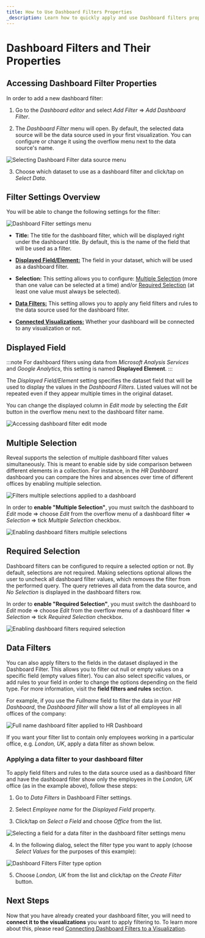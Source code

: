 ```yaml
---
title: How to Use Dashboard Filters Properties 
_description: Learn how to quickly apply and use Dashboard filters properties to achieve maximum effect for your visualization.
---
```


# Dashboard Filters and Their Properties

## Accessing Dashboard Filter Properties

In order to add a new dashboard filter:

1.  Go to the *Dashboard editor* and select *Add Filter* ⇒ *Add
    Dashboard Filter*.

2.  The *Dashboard Filter* menu will open. By default, the selected data
    source will be the data source used in your first visualization. You
    can configure or change it using the overflow menu next to the data
    source's name.

  ![Selecting Dashboard Filter data source menu](images/dashboard-filter-data-source-menu.png)

3.  Choose which dataset to use as a dashboard filter and click/tap on
    *Select Data*.

## Filter Settings Overview

You will be able to change the following settings for the filter:

![Dashboard Filter settings menu](images/dashboard-filter-dialog.png)

- **Title:** The title for the dashboard filter, which will be displayed right under the dashboard title. By default, this is the name of the field that will be used as a filter.

- [**Displayed Field/Element:**](#displayed-field) The field in your dataset, which will be used as a dashboard filter.

- **Selection:** This setting allows you to configure: [Multiple Selection](#multiple-selection) (more than one value can be selected at a time) and/or [Required Selection](#required-selection) (at least one value must always be selected).

- [**Data Filters:**](#data-filters) This setting allows you to apply any field filters and rules to the data source used for the dashboard filter.

- [**Connected Visualizations:**](filters-connecting.md) Whether your dashboard will be connected to any visualization or not.

## Displayed Field

:::note
For dashboard filters using data from *Microsoft Analysis Services* and *Google Analytics*, this setting is named **Displayed Element**.
:::

The *Displayed Field/Element* setting specifies the dataset field that will be used to display
the values in the *Dashboard Filters*. Listed values will not be repeated
even if they appear multiple times in the original dataset.

You can change the displayed column in *Edit mode* by selecting the *Edit* button in the overflow menu next to the dashboard filter name.

![Accessing dashboard filter edit mode](images/edit-mode-filter.png)

## Multiple Selection

Reveal supports the selection of multiple dashboard filter values
simultaneously. This is meant to enable side by side comparison between different elements in a collection. For instance, in the *HR Dashboard* dashboard you can compare the hires and absences over time of different
offices by enabling multiple selection.

![Filters multiple selections applied to a dashboard](images/multiple-selection-dashboard-filters.png)

In order to **enable "Multiple Selection"**, you must switch the
dashboard to *Edit* mode ⇒ choose *Edit* from the overflow menu of a
dashboard filter ⇒ *Selection* ⇒ tick *Multiple Selection* checkbox.

![Enabling dashboard filters multiple selections](images/multiple-selection-option-dashboard-filter-dialog.png)

## Required Selection

Dashboard filters can be configured to require a selected option or not.
By default, selections are not required. Making selections optional
allows the user to uncheck all dashboard filter values, which removes
the filter from the performed query. The query retrieves all data from
the data source, and *No Selection* is displayed in the dashboard
filters row.

In order to **enable "Required Selection"**, you must switch the
dashboard to *Edit* mode ⇒ choose *Edit* from the overflow menu of a
dashboard filter ⇒ *Selection* ⇒ tick *Required Selection* checkbox.

![Enabling dashboard filters required selection](images/required-selection-option-filters.png)

## Data Filters

You can also apply filters to the fields in the dataset displayed in the
Dashboard Filter. This allows you to filter out null or empty values on
a specific field (empty values filter). You can also select specific values, or add
rules to your field in order to change the
options depending on the field type. For more information, visit the
**field filters and rules** section.

For example, if you use the *Fullname* field to filter the data in
your *HR Dashboard*, the *Dashboard filter* will show a list of all
employees in all offices of the company:

![Full name dashboard filter applied to HR Dashboard](images/data-filters-dashboard-filters-hr-dashboard.png)

If you want your filter list to contain only employees working in a particular office, e.g.
*London, UK*, apply a data filter as shown below.

### Applying a data filter to your dashboard filter

To apply field filters and rules to the data source used as a dashboard
filter and have the dashboard filter show only the employees in the
*London, UK* office (as in the example above), follow these steps:

1.  Go to *Data Filters* in Dashboard Filter settings.

2.  Select *Employee name* for the *Displayed Field* property.

3.  Click/tap on *Select a Field* and choose *Office* from the list.

  ![Selecting a field for a data filter in the dashboard filter settings menu](images/dashboard-filters-select-data-filter-field.png)

4.  In the following dialog, select the filter type you want to apply
    (choose *Select Values* for the purposes of this example):

  ![Dashboard Filters Filter type option](images/filter-types.png)

5.  Choose *London, UK* from the list and click/tap on the *Create Filter*
    button.
## Next Steps 

Now that you have already created your dashboard filter, you will need
to **connect it to the visualizations** you want to apply filtering to.
To learn more about this, please read [Connecting Dashboard Filters to a Visualization](filters-connecting.md).

